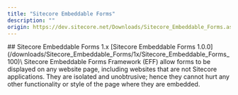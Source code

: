 ```yaml
---
title: "Sitecore Embeddable Forms"
description: ""
origin: https://dev.sitecore.net/Downloads/Sitecore_Embeddable_Forms.aspx
---
```


<Card variant='outlineRaised' px={0} mb={8}>
<CardHeader>
## Sitecore Embeddable Forms 1.x
</CardHeader>
<CardBody>
[Sitecore Embeddable Forms 1.0.0](/downloads/Sitecore_Embeddable_Forms/1x/Sitecore_Embeddable_Forms_100)\
Sitecore Embeddable Forms Framework (EFF) allow forms to be displayed on any website page, including websites that are not Sitecore applications. They are isolated and unobtrusive; hence they cannot hurt any other functionality or style of the page where they are embedded.


</CardBody>          
</Card>